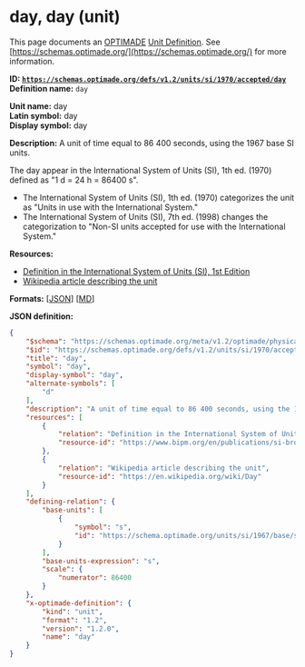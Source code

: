 # day, day (unit)

This page documents an [OPTIMADE](https://www.optimade.org/) [Unit Definition](https://schemas.optimade.org/#definitions). See [https://schemas.optimade.org/](https://schemas.optimade.org/) for more information.

**ID: [`https://schemas.optimade.org/defs/v1.2/units/si/1970/accepted/day`](https://schemas.optimade.org/defs/v1.2/units/si/1970/accepted/day.md)**  
**Definition name:** `day`

**Unit name:** day  
**Latin symbol:** day  
**Display symbol:** day  
  
**Description:** A unit of time equal to 86 400 seconds, using the 1967 base SI units.

The day appear in the International System of Units (SI), 1th ed. (1970) defined as "1 d = 24 h = 86400 s".

- The International System of Units (SI), 1th ed. (1970) categorizes the unit as "Units in use with the International System."
- The International System of Units (SI), 7th ed. (1998) changes the categorization to "Non-SI units accepted for use with the International System."

**Resources:**

- [Definition in the International System of Units (SI), 1st Edition](https://www.bipm.org/en/publications/si-brochure)
- [Wikipedia article describing the unit](https://en.wikipedia.org/wiki/Day)


**Formats:** [[JSON](day.json)] [[MD](day.md)]

**JSON definition:**

``` json
{
    "$schema": "https://schemas.optimade.org/meta/v1.2/optimade/physical_unit_definition.md",
    "$id": "https://schemas.optimade.org/defs/v1.2/units/si/1970/accepted/day",
    "title": "day",
    "symbol": "day",
    "display-symbol": "day",
    "alternate-symbols": [
        "d"
    ],
    "description": "A unit of time equal to 86 400 seconds, using the 1967 base SI units.\n\nThe day appear in the International System of Units (SI), 1th ed. (1970) defined as \"1 d = 24 h = 86400 s\".\n\n- The International System of Units (SI), 1th ed. (1970) categorizes the unit as \"Units in use with the International System.\"\n- The International System of Units (SI), 7th ed. (1998) changes the categorization to \"Non-SI units accepted for use with the International System.\"",
    "resources": [
        {
            "relation": "Definition in the International System of Units (SI), 1st Edition",
            "resource-id": "https://www.bipm.org/en/publications/si-brochure"
        },
        {
            "relation": "Wikipedia article describing the unit",
            "resource-id": "https://en.wikipedia.org/wiki/Day"
        }
    ],
    "defining-relation": {
        "base-units": [
            {
                "symbol": "s",
                "id": "https://schema.optimade.org/units/si/1967/base/second"
            }
        ],
        "base-units-expression": "s",
        "scale": {
            "numerator": 86400
        }
    },
    "x-optimade-definition": {
        "kind": "unit",
        "format": "1.2",
        "version": "1.2.0",
        "name": "day"
    }
}
```